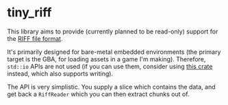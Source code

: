 # tiny_riff

This library aims to provide (currently planned to be read-only) support for the [RIFF file format](https://en.wikipedia.org/wiki/Resource_Interchange_File_Format).

It's primarily designed for bare-metal embedded environments (the primary target is the GBA, for loading assets in a game I'm making). Therefore, `std::io` APIs are not used (if you can use them, consider using [this crate](https://github.com/frabert/riff) instead, which also supports writing).

The API is very simplistic. You supply a slice which contains the data, and get back a `RiffReader` which you can then extract chunks out of. 